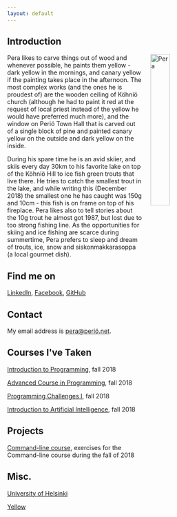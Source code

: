 ```yaml
---
layout: default
---
```


## Introduction

<img src="https://upload.wikimedia.org/wikipedia/commons/c/cf/Pears.jpg" alt="Pera" hspace="20" width="30%" align="right"/> 
Pera likes to carve things out of wood and whenever possible, he paints them yellow - dark yellow in the mornings, and canary yellow if the painting takes place
in the afternoon. The most complex works (and the ones he is proudest of) are the 
wooden ceiling of Köhniö church (although he had to paint it red at the 
request of local priest instead of the yellow he would have preferred much more), and the window on Periö Town Hall that is carved out of a single block of pine and painted canary yellow on the outside and dark yellow on the inside.

During his spare time he is an avid skiier, and skiis every day 30km to his favorite lake on top of the Köhniö Hill to ice fish green trouts that live there. He tries to catch the smallest trout in the lake, and while writing this (December 2018) the smallest one he has caught was 150g and 10cm - this fish is on frame on top of his fireplace. Pera likes also to tell stories about the 10g trout he almost got 1987, but lost due to too strong fishing line.
As the opportunities for skiing and ice fishing are scarce during summertime, Pera prefers to sleep and dream of trouts, ice, snow and siskonmakkarasoppa (a local gourmet dish).



## Find me on

[LinkedIn](https://fi.linkedin.com/pera-perio), [Facebook](https://www.facebook.com/HelsinkiUniversity), [GitHub](https://github.com/sumyl)

## Contact

My email address is pera@periö.net. 

## Courses I've Taken

[Introduction to Programming](https://courses.helsinki.fi/en/tkt10002/127140335), fall 2018

[Advanced Course in Programming](https://courses.helsinki.fi/en/tkt10003/125658491), fall 2018

[Programming Challenges I](https://courses.helsinki.fi/en/tkt21024/125107393), fall 2018

[Introduction to Artificial Intelligence](https://courses.helsinki.fi/en/data15001/124845454), fall 2018

## Projects

[Command-line course](https://github.com/sumyl/cmdline-course), exercises for the Command-line course during the fall of 2018

## Misc. 

[University of Helsinki](https://www.helsinki.fi/en)

[Yellow](https://en.wikipedia.org/wiki/Yellow) 
